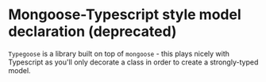 # Mongoose-Typescript style model declaration (deprecated)

`Typegoose` is a library built on top of `mongoose` - this plays nicely with Typescript as you'll only decorate a class in order to create a strongly-typed model.